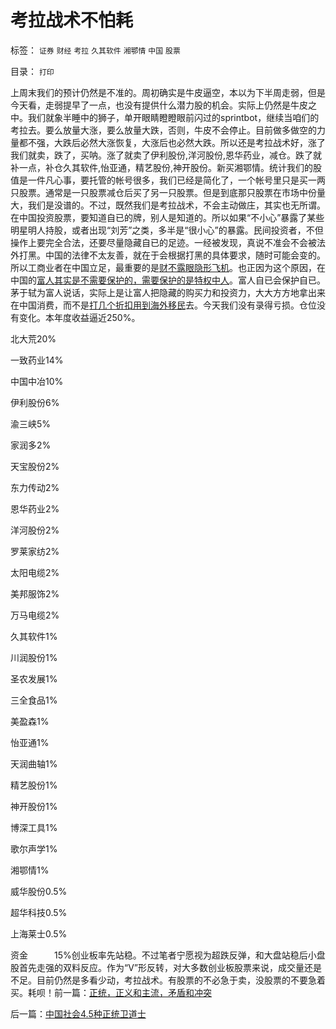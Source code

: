 # 考拉战术不怕耗

标签： `证券` `财经` `考拉` `久其软件` `湘鄂情` `中国` `股票` 

目录： `打印`

上周末我们的预计仍然是不准的。周初确实是牛皮逼空，本以为下半周走弱，但是今天看，走弱提早了一点，也没有提供什么潜力股的机会。实际上仍然是牛皮之中。我们就象半睡中的狮子，单开眼睛瞪瞪眼前闪过的sprintbot，继续当咱们的考拉去。要么放量大涨，要么放量大跌，否则，牛皮不会停止。目前做多做空的力量都不强，大跌后必然大涨恢复，大涨后也必然大跌。所以还是考拉战术好，涨了我们就卖，跌了，买呐。涨了就卖了伊利股份,洋河股份,恩华药业，减仓。跌了就补一点，补仓久其软件,怡亚通，精艺股份,神开股份。新买湘鄂情。统计我们的股值是一件凡心事，要托管的帐号很多，我们已经是简化了，一个帐号里只是买一两只股票。通常是一只股票减仓后买了另一只股票。但是到底那只股票在市场中份量大，我们是没谱的。不过，既然我们是考拉战术，不会主动做庄，其实也无所谓。在中国投资股票，要知道自已的牌，别人是知道的。所以如果“不小心”暴露了某些明星明人持股，或者出现“刘芳”之类，多半是“很小心”的暴露。民间投资者，不但操作上要完全合法，还要尽量隐藏自已的足迹。一经被发现，真说不准会不会被法外打黑。中国的法律不太友善，就在于会根据打黑的具体要求，随时可能会变的。所以工商业者在中国立足，最重要的是[财不露眼隐形飞机](../../../2009/8/27/资产存于外，负债寄于内——财不可露眼.md)。也正因为这个原因，在中国的[富人其实是不需要保护的，需要保护的是特权中人](../../../2009/8/27/富人不需要保护，特权才需要保护.md)。富人自已会保护自已。茅于轼为富人说话，实际上是让富人把隐藏的购买力和投资力，大大方方地拿出来在中国消费，而不是[打几个折扣用到海外移民](../../../2009/11/5/公民祖国崛起是海内外华族的共同利益.md)去。今天我们没有录得亏损。仓位没有变化。本年度收益逼近250%。

北大荒20%

一致药业14%

中国中冶10%

伊利股份6%

渝三峡5%

家润多2%

天宝股份2%

东力传动2%

恩华药业2%

洋河股份2%

罗莱家纺2%

太阳电缆2%

美邦服饰2%

万马电缆2%

久其软件1%

川润股份1%

圣农发展1%

三全食品1%

美盈森1%

怡亚通1%

天润曲轴1%

精艺股份1%

神开股份1%

博深工具1%

歌尔声学1%

湘鄂情1%

威华股份0.5%

超华科技0.5%

上海莱士0.5%

资金　　　15%创业板率先站稳。不过笔者宁愿视为超跌反弹，和大盘站稳后小盘股首先走强的双料反应。作为“V”形反转，对大多数创业板股票来说，成交量还是不足。目前仍然是多看少动，考拉战术。有股票的不必急于卖，没股票的不要急着买。耗呗！前一篇：[正统，正义和主流，矛盾和冲突](../../../2009/11/11/正统，正义和主流，矛盾和冲突.md)

后一篇：[中国社会4.5种正统卫道士](../../../2009/11/11/中国社会4.5种正统卫道士.md)